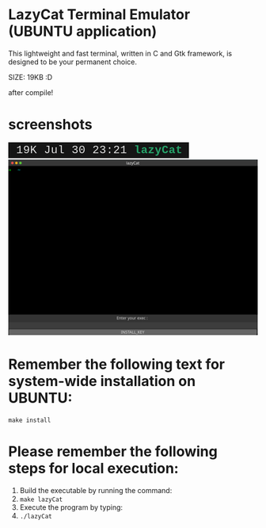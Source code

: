 ﻿# LazyCat Terminal Emulator (UBUNTU application)

This lightweight and fast terminal, written in C and Gtk framework, is designed to be your permanent choice.

SIZE: 19KB :D

after compile!

# screenshots

![screenshots](screenshots/1.png)
![screenshots](screenshots/2.png)


# Remember the following text for system-wide installation on UBUNTU:
```
make install
```


# Please remember the following steps for local execution:
1. Build the executable by running the command:
2. ```make lazyCat```
5. Execute the program by typing:
6. ```./lazyCat```
